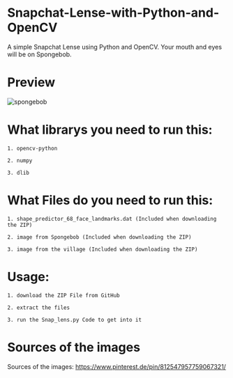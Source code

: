 # Snapchat-Lense-with-Python-and-OpenCV
A simple Snapchat Lense using Python and OpenCV. Your mouth and eyes will be on Spongebob.

# Preview

![spongebob](https://user-images.githubusercontent.com/85356627/122244334-17e9a780-cec5-11eb-8e66-2945d5a1c0b8.PNG)


# What librarys you need to run this:
    1. opencv-python
    
    2. numpy
    
    3. dlib
 
 # What Files do you need to run this:
    1. shape_predictor_68_face_landmarks.dat (Included when downloading the ZIP)
    
    2. image from Spongebob (Included when downloading the ZIP)
    
    3. image from the village (Included when downloading the ZIP)
    
# Usage:
    1. download the ZIP File from GitHub
    
    2. extract the files
    
    3. run the Snap_lens.py Code to get into it








# Sources of the images
Sources of the images: https://www.pinterest.de/pin/812547957759067321/



